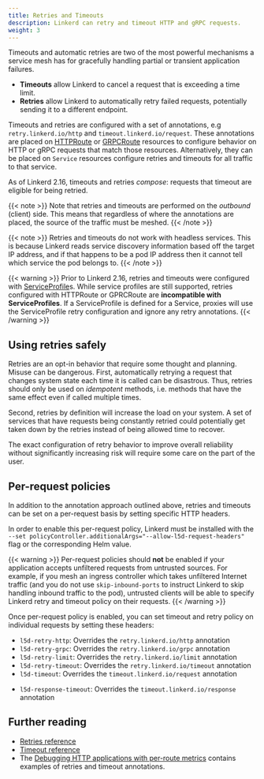 ```yaml
---
title: Retries and Timeouts
description: Linkerd can retry and timeout HTTP and gRPC requests.
weight: 3
---
```


Timeouts and automatic retries are two of the most powerful mechanisms a service
mesh has for gracefully handling partial or transient application failures.

* **Timeouts** allow Linkerd to cancel a request that is exceeding a time
  limit.
* **Retries** allow Linkerd to automatically retry failed requests, potentially
  sending it to a different endpoint.

Timeouts and retries are configured with a set of annotations, e.g
`retry.linkerd.io/http` and `timeout.linkerd.io/request`. These annotations are
placed on [HTTPRoute] or [GRPCRoute] resources to configure behavior on HTTP or
gRPC requests that match those resources. Alternatively, they can be placed on
`Service` resources configure retries and timeouts for all traffic to that
service.

As of Linkerd 2.16, timeouts and retries *compose*: requests that timeout are
eligible for being retried.

{{< note >}}
Note that retries and timeouts are performed on the *outbound* (client) side.
This means that regardless of where the annotations are placed, the source of
the traffic must be meshed.
{{< /note >}}

{{< note >}}
Retries and timeouts do not work with headless services.  This is because
Linkerd reads service discovery information based off the target IP address, and
if that happens to be a pod IP address then it cannot tell which service the pod
belongs to.
{{< /note >}}

{{< warning >}}
Prior to Linkerd 2.16, retries and timeouts were configured with
[ServiceProfile](../../reference/service-profiles/)s. While service profiles are
still supported, retries configured with HTTPRoute or GPRCRoute are
**incompatible with ServiceProfiles**. If a ServiceProfile is defined for a
Service, proxies will use the ServiceProfile retry configuration and ignore any
retry annotations.
{{< /warning >}}

## Using retries safely

Retries are an opt-in behavior that require some thought and planning. Misuse
can be dangerous. First, automatically retrying a request that changes system
state each time it is called can be disastrous. Thus, retries should only be
used on _idempotent_ methods, i.e. methods that have the same effect even if
called multiple times.

Second, retries by definition will increase the load on your system. A set of
services that have requests being constantly retried could potentially get taken
down by the retries instead of being allowed time to recover.

The exact configuration of retry behavior to improve overall reliability
without significantly increasing risk will require some care on the part of the
user.

## Per-request policies

In addition to the annotation approach outlined above, retries and timeouts
can be set on a per-request basis by setting specific HTTP headers.

In order to enable this per-request policy, Linkerd must be installed with the
`--set policyController.additionalArgs="--allow-l5d-request-headers"` flag or
the corresponding Helm value.

{{< warning >}}
Per-request policies should **not** be enabled if your application accepts
unfiltered requests from untrusted sources. For example, if you mesh an ingress
controller which takes unfiltered Internet traffic (and you do not use
`skip-inbound-ports` to instruct Linkerd to skip handling inbound traffic to the
pod), untrusted clients will be able to specify Linkerd retry and timeout policy
on their requests.
{{< /warning >}}

Once per-request policy is enabled, you can set timeout and retry policy on
individual requests by setting these headers:

* `l5d-retry-http`: Overrides the `retry.linkerd.io/http` annotation
* `l5d-retry-grpc`: Overrides the `retry.linkerd.io/grpc` annotation
* `l5d-retry-limit`: Overrides the `retry.linkerd.io/limit` annotation
* `l5d-retry-timeout`: Overrides the `retry.linkerd.io/timeout` annotation
* `l5d-timeout`: Overrides the `timeout.linkerd.io/request` annotation
+ `l5d-response-timeout`: Overrides the `timeout.linkerd.io/response` annotation

## Further reading

* [Retries reference](../../reference/retries/)
* [Timeout reference](../../reference/timeouts/)
* The [Debugging HTTP applications with per-route
  metrics](../../tasks/books/) contains examples of retries and timeout
  annotations.

[HTTPRoute]: ../../reference/httproute/
[GRPCRoute]: ../../reference/grpcroute/
